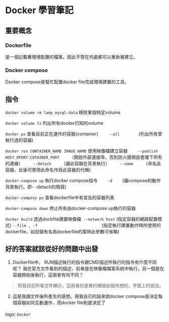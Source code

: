 # Docker 學習筆記

## 重要概念

### Dockerfile
是一個記載著環境配置的檔案。因此不管在何處都可以重新被建立。

### Docker compose
Docker compose是幫忙配置docker file完成環境建置的工具。



## 指令

`docker volume rm lamp_mysql-data`
移除某個特定volume

`docker volume ls`
列出所有docker已知的volume

`docker ps`
查看目前正在運作的容器(container)
&emsp;&emsp;`--all`
&emsp;&emsp;&emsp;&emsp;(列出所有曾執行過的容器)

`docker run CONTAINER_NAME IMAGE_NAME`
使用映像檔建立容器
&emsp;&emsp;`--publish HOST_RPORT:COTAINER_PORT`
&emsp;&emsp;（開啟外部連接埠，否則防火牆預設會擋下所有的連線）
&emsp;&emsp;`--detach`
&emsp;&emsp;（讓此容器在背景執行）
&emsp;&emsp;`--name`
&emsp;&emsp;（命名此容器，此後可使用此命名作爲此容器的代稱）

`docker-compose up`
執行docker compose指令
&emsp;&emsp;`-d`
&emsp;&emsp;(讓compose的動作背景執行。即- -detach的簡寫)

`docker-compose ps`
查看dockerfile中有宣告的容器列表


`docker-compose down`
停止所有由docker-compose up執行的容器


`docker build`
透過dockfile建置映像檔`
--network host`
(指定容器的網路配置模式)
`--file , -f`&emsp;
&emsp;&emsp;&emsp;&emsp;&emsp;&emsp;&emsp;&emsp;&emsp;&emsp;&emsp;&emsp;&emsp;`(指定執行建置動作時所使用的dockerfile，如目錄有名爲dockerfile的案時此參數可省略) 


## 好的答案就該從好的問題中出發

1. Dockerfile中， RUN描述執行的指令跟CMD描述所執行的指令有什麼不同呢？ 我在官方文件看到的描述，前者是在映像檔檔案系統中執行，另一個是在容器開始後執行，這兩者有何不同？
> 照我目前所看文件顯示，這兩者的差異的確就如我所想的，字面上的說法。

2. 這是我讀文件後所產生的感想。用我自已的話來說docker compose是決定每個容器如何互動運作，而docker file則是決定了


###### tags: `Docker`
